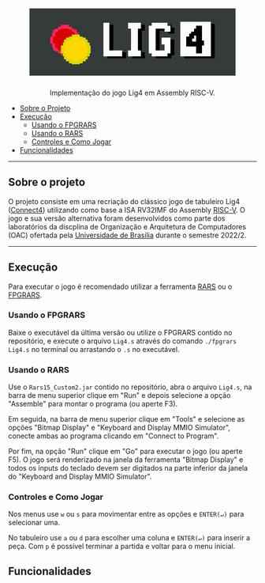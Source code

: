 <h1 align="center">
    <img alt="Lig4 Logo" src="./imagens/logo_lig4.png" />
</h1>
<p align="center">Implementação do jogo Lig4 em Assembly RISC-V.</p>

* [Sobre o Projeto](#sobre-o-projeto)
* [Execução](#execução)
    * [Usando o FPGRARS](#usando-o-fpgrars)
    * [Usando o RARS](#usando-o-rars)
    * [Controles e Como Jogar](#controles-e-como-jogar)
* [Funcionalidades](#funcionalidades)


--- 

## Sobre o projeto

O projeto consiste em uma recriação do clássico jogo de tabuleiro Lig4 ([Connect4](https://en.wikipedia.org/wiki/Connect_Four)) utilizando como base a ISA RV32IMF do Assembly [RISC-V](https://riscv.org/). O jogo e sua versão alternativa foram desenvolvidos como parte dos laboratórios da discplina de Organização e Arquitetura de Computadores (OAC) ofertada pela [Universidade de Brasília](https://www.unb.br/) durante o semestre 2022/2.

---

## Execução

Para executar o jogo é recomendado utilizar a ferramenta [RARS](https://github.com/TheThirdOne/rars) ou o [FPGRARS](https://github.com/LeoRiether/FPGRARS). 

### Usando o FPGRARS

Baixe o executável da última versão ou utilize o FPGRARS contido no repositório, e execute o arquivo `Lig4.s` através do comando `./fpgrars Lig4.s` no terminal ou arrastando o `.s` no executável.

### Usando o RARS

Use o `Rars15_Custom2.jar` contido no repositório, abra o arquivo `Lig4.s`, na barra de menu superior clique em "Run" e depois selecione a opção "Assemble" para montar o programa (ou aperte F3).

Em seguida, na barra de menu superior clique em "Tools" e selecione as opções "Bitmap Display" e "Keyboard and Display MMIO Simulator", conecte ambas ao programa clicando em "Connect to Program".

Por fim, na opção "Run" clique em "Go" para executar o jogo (ou aperte F5). O jogo será renderizado na janela da ferramenta "Bitmap Display" e todos os inputs do teclado devem ser digitados na parte inferior da janela do "Keyboard and Display MMIO Simulator".


### Controles e Como Jogar

Nos menus use `w` ou `s` para movimentar entre as opções e `ENTER(↵)` para selecionar uma. 

No tabuleiro use `a` ou `d` para escolher uma coluna e `ENTER(↵)` para inserir a peça. Com `p` é possível terminar a partida e voltar para o menu inicial.

## Funcionalidades    

